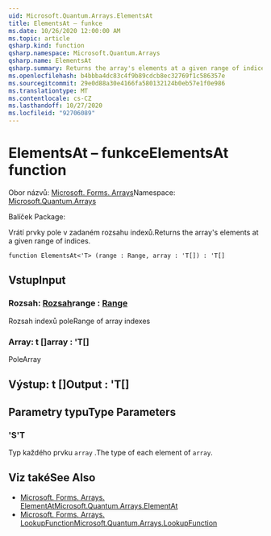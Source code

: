 ```yaml
---
uid: Microsoft.Quantum.Arrays.ElementsAt
title: ElementsAt – funkce
ms.date: 10/26/2020 12:00:00 AM
ms.topic: article
qsharp.kind: function
qsharp.namespace: Microsoft.Quantum.Arrays
qsharp.name: ElementsAt
qsharp.summary: Returns the array's elements at a given range of indices.
ms.openlocfilehash: b4bbba4dc83c4f9b89cdcb8ec32769f1c586357e
ms.sourcegitcommit: 29e0d88a30e4166fa580132124b0eb57e1f0e986
ms.translationtype: MT
ms.contentlocale: cs-CZ
ms.lasthandoff: 10/27/2020
ms.locfileid: "92706089"
---
```

# <a name="elementsat-function"></a><span data-ttu-id="1f508-102">ElementsAt – funkce</span><span class="sxs-lookup"><span data-stu-id="1f508-102">ElementsAt function</span></span>

<span data-ttu-id="1f508-103">Obor názvů: [Microsoft. Forms. Arrays](xref:Microsoft.Quantum.Arrays)</span><span class="sxs-lookup"><span data-stu-id="1f508-103">Namespace: [Microsoft.Quantum.Arrays](xref:Microsoft.Quantum.Arrays)</span></span>

<span data-ttu-id="1f508-104">Balíček [](https://nuget.org/packages/)</span><span class="sxs-lookup"><span data-stu-id="1f508-104">Package: [](https://nuget.org/packages/)</span></span>


<span data-ttu-id="1f508-105">Vrátí prvky pole v zadaném rozsahu indexů.</span><span class="sxs-lookup"><span data-stu-id="1f508-105">Returns the array's elements at a given range of indices.</span></span>

```qsharp
function ElementsAt<'T> (range : Range, array : 'T[]) : 'T[]
```


## <a name="input"></a><span data-ttu-id="1f508-106">Vstup</span><span class="sxs-lookup"><span data-stu-id="1f508-106">Input</span></span>

### <a name="range--range"></a><span data-ttu-id="1f508-107">Rozsah: [Rozsah](xref:microsoft.quantum.lang-ref.range)</span><span class="sxs-lookup"><span data-stu-id="1f508-107">range : [Range](xref:microsoft.quantum.lang-ref.range)</span></span>

<span data-ttu-id="1f508-108">Rozsah indexů pole</span><span class="sxs-lookup"><span data-stu-id="1f508-108">Range of array indexes</span></span>


### <a name="array--t"></a><span data-ttu-id="1f508-109">Array: t []</span><span class="sxs-lookup"><span data-stu-id="1f508-109">array : 'T[]</span></span>

<span data-ttu-id="1f508-110">Pole</span><span class="sxs-lookup"><span data-stu-id="1f508-110">Array</span></span>



## <a name="output--t"></a><span data-ttu-id="1f508-111">Výstup: t []</span><span class="sxs-lookup"><span data-stu-id="1f508-111">Output : 'T[]</span></span>



## <a name="type-parameters"></a><span data-ttu-id="1f508-112">Parametry typu</span><span class="sxs-lookup"><span data-stu-id="1f508-112">Type Parameters</span></span>

### <a name="t"></a><span data-ttu-id="1f508-113">'S</span><span class="sxs-lookup"><span data-stu-id="1f508-113">'T</span></span>

<span data-ttu-id="1f508-114">Typ každého prvku `array` .</span><span class="sxs-lookup"><span data-stu-id="1f508-114">The type of each element of `array`.</span></span>

## <a name="see-also"></a><span data-ttu-id="1f508-115">Viz také</span><span class="sxs-lookup"><span data-stu-id="1f508-115">See Also</span></span>

- [<span data-ttu-id="1f508-116">Microsoft. Forms. Arrays. ElementAt</span><span class="sxs-lookup"><span data-stu-id="1f508-116">Microsoft.Quantum.Arrays.ElementAt</span></span>](xref:Microsoft.Quantum.Arrays.ElementAt)
- [<span data-ttu-id="1f508-117">Microsoft. Forms. Arrays. LookupFunction</span><span class="sxs-lookup"><span data-stu-id="1f508-117">Microsoft.Quantum.Arrays.LookupFunction</span></span>](xref:Microsoft.Quantum.Arrays.LookupFunction)